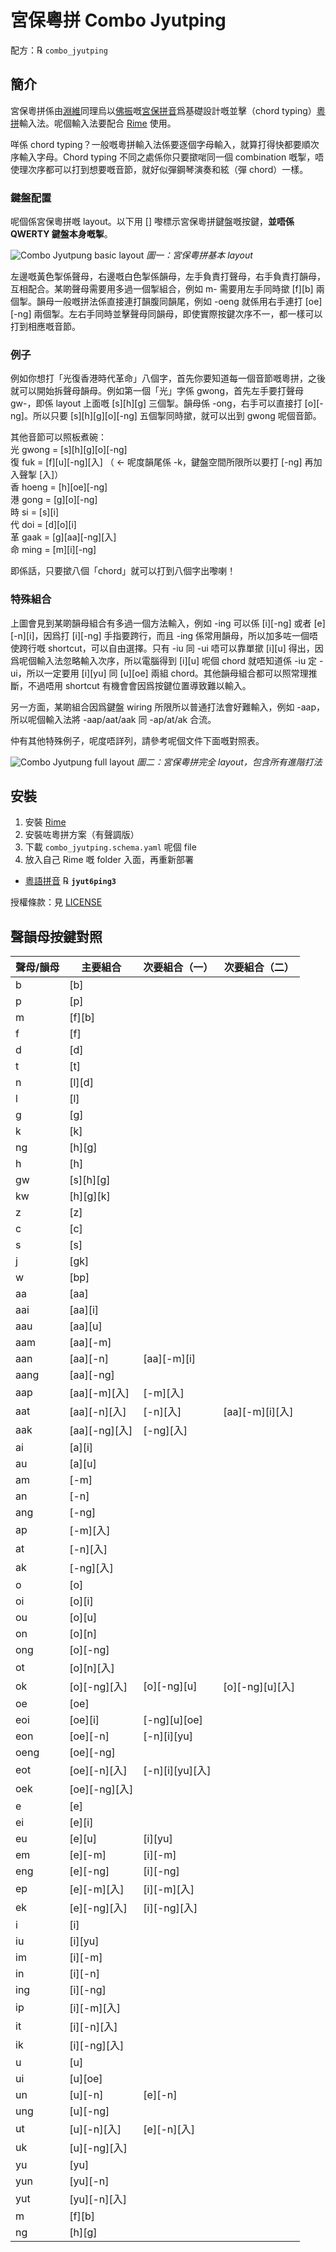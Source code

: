 # 宮保粵拼 Combo Jyutping

配方：℞ `combo_jyutping`

## 簡介

宮保粵拼係由[淵維](https://github.com/vatnid)同理烏以[佛振](https://github.com/lotem)嘅[宮保拼音](https://github.com/rime/home/wiki/ComboPinyin)爲基礎設計嘅並擊（chord typing）[粵拼](https://www.jyutping.org/jyutping/)輸入法。呢個輸入法要配合 [Rime](https://rime.im) 使用。

咩係 chord typing？一般嘅粵拼輸入法係要逐個字母輸入，就算打得快都要順次序輸入字母。Chord typing 不同之處係你只要撳啱同一個 combination 嘅掣，唔使理次序都可以打到想要嘅音節，就好似彈鋼琴演奏和絃（彈 chord）一樣。

### 鍵盤配置

呢個係宮保粵拼嘅 layout。以下用 [] 嚟標示宮保粵拼鍵盤嘅按鍵，**並唔係 QWERTY 鍵盤本身嘅掣**。

![Combo Jyutpung basic layout](https://github.com/vatnid/combo_jyutping/blob/master/layout%20basic.png "宮保粵拼基本 layout")
*圖一：宮保粵拼基本 layout*

左邊嘅黃色掣係聲母，右邊嘅白色掣係韻母，左手負責打聲母，右手負責打韻母，互相配合。某啲聲母需要用多過一個掣組合，例如 m- 需要用左手同時撳 [f][b] 兩個掣。韻母一般嘅拼法係直接連打韻腹同韻尾，例如 -oeng 就係用右手連打 [oe][-ng] 兩個掣。左右手同時並擊聲母同韻母，即使實際按鍵次序不一，都一樣可以打到相應嘅音節。

### 例子

例如你想打「光復香港時代革命」八個字，首先你要知道每一個音節嘅粵拼，之後就可以開始拆聲母韻母。例如第一個「光」字係 gwong，首先左手要打聲母 gw-，即係 layout 上面嘅 [s][h][g] 三個掣。韻母係 -ong，右手可以直接打 [o][-ng]。所以只要 [s][h][g][o][-ng] 五個掣同時撳，就可以出到 gwong 呢個音節。

其他音節可以照板煮碗：  
光 gwong = [s][h][g][o][-ng]  
復 fuk = [f][u][-ng][入] （ ← 呢度韻尾係 -k，鍵盤空間所限所以要打 [-ng] 再加入聲掣 [入]）  
香 hoeng = [h][oe][-ng]  
港 gong = [g][o][-ng]  
時 si = [s][i]  
代 doi = [d][o][i]  
革 gaak = [g][aa][-ng][入]  
命 ming = [m][i][-ng]  

即係話，只要撳八個「chord」就可以打到八個字出嚟喇！

### 特殊組合

上圖會見到某啲韻母組合有多過一個方法輸入，例如 -ing 可以係 [i][-ng] 或者 [e][-n][i]，因爲打 [i][-ng] 手指要跨行，而且 -ing 係常用韻母，所以加多咗一個唔使跨行嘅 shortcut，可以自由選擇。只有 -iu 同 -ui 唔可以靠單撳 [i][u] 得出，因爲呢個輸入法忽略輸入次序，所以電腦得到 [i][u] 呢個 chord 就唔知道係 -iu 定 -ui，所以一定要用 [i][yu] 同 [u][oe] 兩組 chord。其他韻母組合都可以照常理推斷，不過唔用 shortcut 有機會會因爲按鍵位置導致難以輸入。

另一方面，某啲組合因爲鍵盤 wiring 所限所以普通打法會好難輸入，例如 -aap，所以呢個輸入法將 -aap/aat/aak 同 -ap/at/ak 合流。

仲有其他特殊例子，呢度唔詳列，請參考呢個文件下面嘅對照表。

![Combo Jyutpung full layout](https://github.com/vatnid/combo_jyutping/blob/master/layout%20full.png "宮保粵拼完全 layout")
*圖二：宮保粵拼完全 layout，包含所有進階打法*


## 安裝

1. 安裝 [Rime](https://rime.im/download/)
2. 安裝咗粵拼方案（有聲調版）
3. 下載 `combo_jyutping.schema.yaml` 呢個 file
4. 放入自己 Rime 嘅 folder 入面，再重新部署

  - [粵語拼音](https://github.com/rime/rime-cantonese) ℞ **`jyut6ping3`**

授權條款：見 [LICENSE](LICENSE)

## 聲韻母按鍵對照

|聲母/韻母|主要組合|次要組合（一）|次要組合（二）|
|--------|------|------------|-----------|
|b|[b]|||
|p|[p]|||
|m|[f][b]|||
|f|[f]|||
|d|[d]|||
|t|[t]|||
|n|[l][d]|||
|l|[l]|||
|g|[g]|||
|k|[k]|||
|ng|[h][g]|||
|h|[h]|||
|gw|[s][h][g]|||
|kw|[h][g][k]|||
|z|[z]|||
|c|[c]|||
|s|[s]|||
|j|[gk]|||
|w|[bp]|||
|aa|[aa]|||
|aai|[aa][i]|||
|aau|[aa][u]|||
|aam|[aa][-m]|||
|aan|[aa][-n]|[aa][-m][i]||
|aang|[aa][-ng]|||
|aap|[aa][-m][入]|[-m][入]||
|aat|[aa][-n][入]|[-n][入]|[aa][-m][i][入]|
|aak|[aa][-ng][入]|[-ng][入]||
|ai|[a][i]|||
|au|[a][u]|||
|am|[-m]|||
|an|[-n]|||
|ang|[-ng]|||
|ap|[-m][入]|||
|at|[-n][入]|||
|ak|[-ng][入]|||
|o|[o]|||
|oi|[o][i]|||
|ou|[o][u]|||
|on|[o][n]|||
|ong|[o][-ng]|||
|ot|[o][n][入]|||
|ok|[o][-ng][入]|[o][-ng][u]|[o][-ng][u][入]|
|oe|[oe]|||
|eoi|[oe][i]|[-ng][u][oe]||
|eon|[oe][-n]|[-n][i][yu]||
|oeng|[oe][-ng]|||
|eot|[oe][-n][入]|[-n][i][yu][入]||
|oek|[oe][-ng][入]|||
|e|[e]|||
|ei|[e][i]|||
|eu|[e][u]|[i][yu]||
|em|[e][-m]|[i][-m]||
|eng|[e][-ng]|[i][-ng]||
|ep|[e][-m][入]|[i][-m][入]||
|ek|[e][-ng][入]|[i][-ng][入]||
|i|[i]|||
|iu|[i][yu]|||
|im|[i][-m]|||
|in|[i][-n]|||
|ing|[i][-ng]|||
|ip|[i][-m][入]|||
|it|[i][-n][入]|||
|ik|[i][-ng][入]|||
|u|[u]|||
|ui|[u][oe]|||
|un|[u][-n]|[e][-n]||
|ung|[u][-ng]|||
|ut|[u][-n][入]|[e][-n][入]||
|uk|[u][-ng][入]|||
|yu|[yu]|||
|yun|[yu][-n]|||
|yut|[yu][-n][入]|||
|m|[f][b]|||
|ng|[h][g]|||
